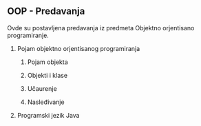 ## OOP - Predavanja

Ovde su postavljena predavanja iz predmeta Objektno orjentisano programiranje.

1. Pojam objektno orjentisanog programiranja 

    1. Pojam objekta

    1. Objekti i klase

    1. Učaurenje

    1. Nasleđivanje

1. Programski jezik Java